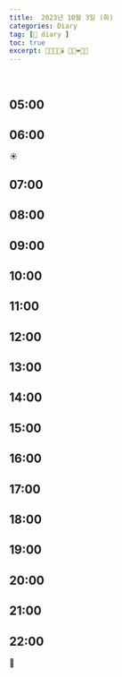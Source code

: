 ```yaml
---
title:  2023년 10월 3일 (화)
categories: Diary
tag: [📒 diary ]
toc: true
excerpt: 🏃🏻🤸🏻🕯️ 👩🏻‍❤️‍👨🏻
---
```

​
## 05:00

## 06:00

☀️

## 07:00

## 08:00

## 09:00

## 10:00

## 11:00

## 12:00

## 13:00

## 14:00

## 15:00

## 16:00

## 17:00

## 18:00

## 19:00

## 20:00

## 21:00

## 22:00

🌙

<br><br><br>
